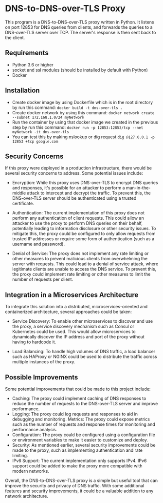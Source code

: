# DNS-to-DNS-over-TLS Proxy

This program is a DNS-to-DNS-over-TLS proxy written in Python. It listens on port 12853 for DNS queries from clients, and forwards the queries to a DNS-over-TLS server over TCP. The server's response is then sent back to the client.

## Requirements
- Python 3.6 or higher
- socket and ssl modules (should be installed by default with Python)
- Docker

## Installation

- Create docker image by using Dockerfile which is in the root directory by run this command:
    `docker build -t dns-over-tls .`
- Create docker network by using this command:
    `docker network create --subnet 172.168.1.0/24 myNetwork`
- Run the container by using that docker image we created in the previous step by run this command:
    `docker run -p 12853:12853/tcp --net myNetwork -it dns-over-tls`
- You can test this by making nslookup or dig request
    `dig @127.0.0.1 -p 12853 +tcp google.com`

## Security Concerns

If this proxy were deployed in a production infrastructure, there would be several security concerns to address. Some potential issues include:

- Encryption: While this proxy uses DNS-over-TLS to encrypt DNS queries and responses, it's possible for an attacker to perform a man-in-the-middle attack to intercept and decrypt the traffic. To prevent this, the DNS-over-TLS server should be authenticated using a trusted certificate.

- Authentication: The current implementation of this proxy does not perform any authentication of client requests. This could allow an attacker to use the proxy to perform DNS queries on their behalf, potentially leading to information disclosure or other security issues. To mitigate this, the proxy could be configured to only allow requests from trusted IP addresses or require some form of authentication (such as a username and password).

- Denial of Service: The proxy does not implement any rate limiting or other measures to prevent malicious clients from overwhelming the server with requests. This could lead to a denial of service attack, where legitimate clients are unable to access the DNS service. To prevent this, the proxy could implement rate limiting or other measures to limit the number of requests per client.

## Integration in a Microservices Architecture
To integrate this solution into a distributed, microservices-oriented and containerized architecture, several approaches could be taken:

- Service Discovery: To enable other microservices to discover and use the proxy, a service discovery mechanism such as Consul or Kubernetes could be used. This would allow microservices to dynamically discover the IP address and port of the proxy without having to hardcode it.

- Load Balancing: To handle high volumes of DNS traffic, a load balancer such as HAProxy or NGINX could be used to distribute the traffic across multiple instances of the proxy.

## Possible Improvements
Some potential improvements that could be made to this project include:

- Caching: The proxy could implement caching of DNS responses to reduce the number of requests to the DNS-over-TLS server and improve performance.
- Logging: The proxy could log requests and responses to aid in debugging and monitoring.
Metrics: The proxy could expose metrics such as the number of requests and response times for monitoring and performance analysis.
- Configuration: The proxy could be configured using a configuration file or environment variables to make it easier to customize and deploy.
- Security: As mentioned earlier, several security improvements could be made to the proxy, such as implementing authentication and rate limiting.
- IPv6 Support: The current implementation only supports IPv4. IPv6 support could be added to make the proxy more compatible with modern networks.

Overall, the DNS-to-DNS-over-TLS proxy is a simple but useful tool that can improve the security and privacy of DNS traffic. With some additional features and security improvements, it could be a valuable addition to any network architecture.